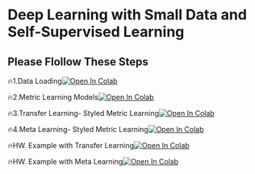 # Deep Learning with Small Data and Self-Supervised Learning

## Please Flollow These Steps
🔥1.Data Loading[![Open In Colab](https://colab.research.google.com/assets/colab-badge.svg)](https://colab.research.google.com/github/DeepStudio-TW/small-data-ssl-lecture/blob/main/1_FSL_Data_Loader.ipynb)

🔥2.Metric Learning Models[![Open In Colab](https://colab.research.google.com/assets/colab-badge.svg)](https://colab.research.google.com/github/DeepStudio-TW/small-data-ssl-lecture/blob/main/2_FSL_Models.ipynb)

🔥3.Transfer Learning- Styled Metric Learning[![Open In Colab](https://colab.research.google.com/assets/colab-badge.svg)](https://colab.research.google.com/github/DeepStudio-TW/small-data-ssl-lecture/blob/main/3_FSL_Transfer_Learning.ipynb)

🔥4.Meta Learning- Styled Metric Learning[![Open In Colab](https://colab.research.google.com/assets/colab-badge.svg)](https://colab.research.google.com/github/DeepStudio-TW/small-data-ssl-lecture/blob/main/4_FSL_Meta_Learning.ipynb)

🔥HW. Example with Transfer Learning[![Open In Colab](https://colab.research.google.com/assets/colab-badge.svg)](https://colab.research.google.com/github/DeepStudio-TW/small-data-ssl-lecture/blob/main/hw_Example_Transfer_Learning.ipynb)

🔥HW. Example with Meta Learning[![Open In Colab](https://colab.research.google.com/assets/colab-badge.svg)](https://colab.research.google.com/github/DeepStudio-TW/small-data-ssl-lecture/blob/main/hw_Example_Meta_Learning.ipynb)